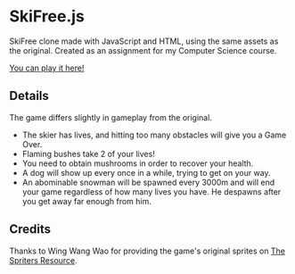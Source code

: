 # SkiFree.js

SkiFree clone made with JavaScript and HTML, using the same assets as the original. Created as an assignment for my Computer Science course.

[You can play it here!](https://tumut.github.io/SkiFree.js)

## Details

The game differs slightly in gameplay from the original.

* The skier has lives, and hitting too many obstacles will give you a Game Over.
* Flaming bushes take 2 of your lives!
* You need to obtain mushrooms in order to recover your health.
* A dog will show up every once in a while, trying to get on your way.
* An abominable snowman will be spawned every 3000m and will end your game regardless of how many lives you have. He despawns after you get away far enough from him.

## Credits

Thanks to Wing Wang Wao for providing the game's original sprites on [The Spriters Resource](https://www.spriters-resource.com/pc_computer/skifree/).
